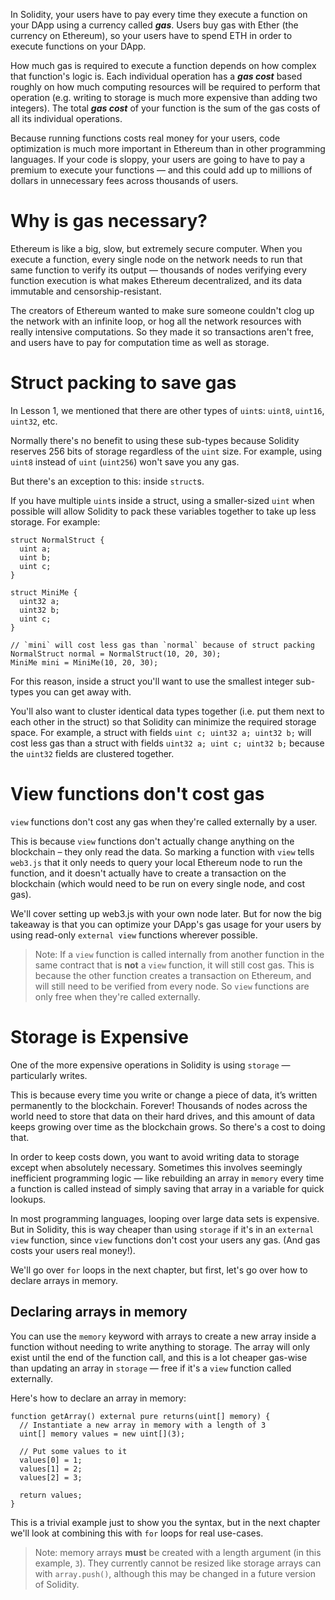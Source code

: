 In Solidity, your users have to pay every time they execute a function on your DApp using a currency called **_gas_**. Users buy gas with Ether (the currency on Ethereum), so your users have to spend ETH in order to execute functions on your DApp.

How much gas is required to execute a function depends on how complex that function's logic is. Each individual operation has a **_gas cost_** based roughly on how much computing resources will be required to perform that operation (e.g. writing to storage is much more expensive than adding two integers). The total **_gas cost_** of your function is the sum of the gas costs of all its individual operations.

Because running functions costs real money for your users, code optimization is much more important in Ethereum than in other programming languages. If your code is sloppy, your users are going to have to pay a premium to execute your functions — and this could add up to millions of dollars in unnecessary fees across thousands of users.
# Why is gas necessary?

Ethereum is like a big, slow, but extremely secure computer. When you execute a function, every single node on the network needs to run that same function to verify its output — thousands of nodes verifying every function execution is what makes Ethereum decentralized, and its data immutable and censorship-resistant.

The creators of Ethereum wanted to make sure someone couldn't clog up the network with an infinite loop, or hog all the network resources with really intensive computations. So they made it so transactions aren't free, and users have to pay for computation time as well as storage.
# Struct packing to save gas

In Lesson 1, we mentioned that there are other types of `uint`s: `uint8`, `uint16`, `uint32`, etc.

Normally there's no benefit to using these sub-types because Solidity reserves 256 bits of storage regardless of the `uint` size. For example, using `uint8` instead of `uint` (`uint256`) won't save you any gas.

But there's an exception to this: inside `struct`s.

If you have multiple `uint`s inside a struct, using a smaller-sized `uint` when possible will allow Solidity to pack these variables together to take up less storage. For example:

```
struct NormalStruct {
  uint a;
  uint b;
  uint c;
}

struct MiniMe {
  uint32 a;
  uint32 b;
  uint c;
}

// `mini` will cost less gas than `normal` because of struct packing
NormalStruct normal = NormalStruct(10, 20, 30);
MiniMe mini = MiniMe(10, 20, 30); 
```

For this reason, inside a struct you'll want to use the smallest integer sub-types you can get away with.

You'll also want to cluster identical data types together (i.e. put them next to each other in the struct) so that Solidity can minimize the required storage space. For example, a struct with fields `uint c; uint32 a; uint32 b;` will cost less gas than a struct with fields `uint32 a; uint c; uint32 b;` because the `uint32` fields are clustered together.
# View functions don't cost gas

`view` functions don't cost any gas when they're called externally by a user.

This is because `view` functions don't actually change anything on the blockchain – they only read the data. So marking a function with `view` tells `web3.js` that it only needs to query your local Ethereum node to run the function, and it doesn't actually have to create a transaction on the blockchain (which would need to be run on every single node, and cost gas).

We'll cover setting up web3.js with your own node later. But for now the big takeaway is that you can optimize your DApp's gas usage for your users by using read-only `external view` functions wherever possible.

> Note: If a `view` function is called internally from another function in the same contract that is **not** a `view` function, it will still cost gas. This is because the other function creates a transaction on Ethereum, and will still need to be verified from every node. So `view` functions are only free when they're called externally.
# Storage is Expensive

One of the more expensive operations in Solidity is using `storage` — particularly writes.

This is because every time you write or change a piece of data, it’s written permanently to the blockchain. Forever! Thousands of nodes across the world need to store that data on their hard drives, and this amount of data keeps growing over time as the blockchain grows. So there's a cost to doing that.

In order to keep costs down, you want to avoid writing data to storage except when absolutely necessary. Sometimes this involves seemingly inefficient programming logic — like rebuilding an array in `memory` every time a function is called instead of simply saving that array in a variable for quick lookups.

In most programming languages, looping over large data sets is expensive. But in Solidity, this is way cheaper than using `storage` if it's in an `external view` function, since `view` functions don't cost your users any gas. (And gas costs your users real money!).

We'll go over `for` loops in the next chapter, but first, let's go over how to declare arrays in memory.

## Declaring arrays in memory

You can use the `memory` keyword with arrays to create a new array inside a function without needing to write anything to storage. The array will only exist until the end of the function call, and this is a lot cheaper gas-wise than updating an array in `storage` — free if it's a `view` function called externally.

Here's how to declare an array in memory:

```
function getArray() external pure returns(uint[] memory) {
  // Instantiate a new array in memory with a length of 3
  uint[] memory values = new uint[](3);

  // Put some values to it
  values[0] = 1;
  values[1] = 2;
  values[2] = 3;

  return values;
}
```

This is a trivial example just to show you the syntax, but in the next chapter we'll look at combining this with `for` loops for real use-cases.

> Note: memory arrays **must** be created with a length argument (in this example, `3`). They currently cannot be resized like storage arrays can with `array.push()`, although this may be changed in a future version of Solidity.